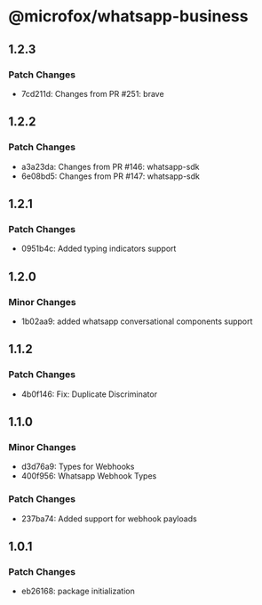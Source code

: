 # @microfox/whatsapp-business

## 1.2.3

### Patch Changes

- 7cd211d: Changes from PR #251: brave

## 1.2.2

### Patch Changes

- a3a23da: Changes from PR #146: whatsapp-sdk
- 6e08bd5: Changes from PR #147: whatsapp-sdk

## 1.2.1

### Patch Changes

- 0951b4c: Added typing indicators support

## 1.2.0

### Minor Changes

- 1b02aa9: added whatsapp conversational components support

## 1.1.2

### Patch Changes

- 4b0f146: Fix: Duplicate Discriminator

## 1.1.0

### Minor Changes

- d3d76a9: Types for Webhooks
- 400f956: Whatsapp Webhook Types

### Patch Changes

- 237ba74: Added support for webhook payloads

## 1.0.1

### Patch Changes

- eb26168: package initialization
